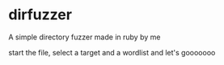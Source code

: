 # dirfuzzer
A simple directory fuzzer made in ruby by me

start the file, select a target and a wordlist and let's gooooooo
